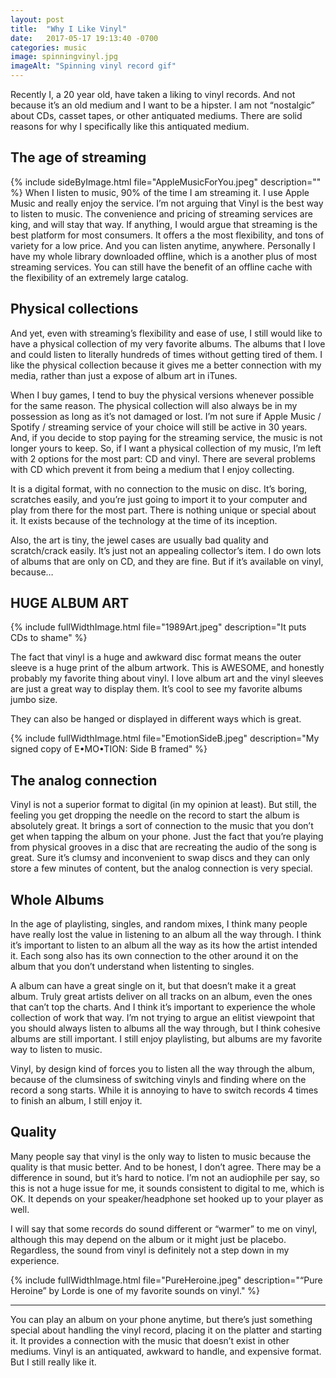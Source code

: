 ```yaml
---
layout: post
title:  "Why I Like Vinyl"
date:   2017-05-17 19:13:40 -0700
categories: music
image: spinningvinyl.jpg
imageAlt: "Spinning vinyl record gif"
---
```

Recently I, a 20 year old, have taken a liking to vinyl records. And not because it’s an old medium and I want to be a hipster. I am not “nostalgic” about CDs, casset tapes, or other antiquated mediums. There are solid reasons for why I specifically like this antiquated medium.

## The age of streaming

{% include sideByImage.html file="AppleMusicForYou.jpeg" description="" %} When I listen to music, 90% of the time I am streaming it. I use Apple Music and really enjoy the service. I’m not arguing that Vinyl is the best way to listen to music. The convenience and pricing of streaming services are king, and will stay that way. If anything, I would argue that streaming is the best platform for most consumers. It offers a the most flexibility, and tons of variety for a low price.
And you can listen anytime, anywhere. Personally I have my whole library downloaded offline, which is a another plus of most streaming services. You can still have the benefit of an offline cache with the flexibility of an extremely large catalog.

## Physical collections
And yet, even with streaming’s flexibility and ease of use, I still would like to have a physical collection of my very favorite albums. The albums that I love and could listen to literally hundreds of times without getting tired of them. I like the physical collection because it gives me a better connection with my media, rather than just a expose of album art in iTunes.  

When I buy games, I tend to buy the physical versions whenever possible for the same reason. The physical collection will also always be in my possession as long as it’s not damaged or lost. I’m not sure if Apple Music / Spotify / streaming service of your choice will still be active in 30 years. And, if you decide to stop paying for the streaming service, the music is not longer yours to keep.
So, if I want a physical collection of my music, I’m left with 2 options for the most part: CD and vinyl. There are several problems with CD which prevent it from being a medium that I enjoy collecting.  

It is a digital format, with no connection to the music on disc. It’s boring, scratches easily, and you’re just going to import it to your computer and play from there for the most part. There is nothing unique or special about it. It exists because of the technology at the time of its inception.  

Also, the art is tiny, the jewel cases are usually bad quality and scratch/crack easily. It’s just not an appealing collector’s item. I do own lots of albums that are only on CD, and they are fine. But if it’s available on vinyl, because…

## HUGE ALBUM ART

{% include fullWidthImage.html file="1989Art.jpeg" description="It puts CDs to shame" %}

The fact that vinyl is a huge and awkward disc format means the outer sleeve is a huge print of the album artwork. This is AWESOME, and honestly probably my favorite thing about vinyl. I love album art and the vinyl sleeves are just a great way to display them. It’s cool to see my favorite albums jumbo size.  

They can also be hanged or displayed in different ways which is great.

{% include fullWidthImage.html file="EmotionSideB.jpeg" description="My signed copy of E•MO•TION: Side B framed" %}

## The analog connection
Vinyl is not a superior format to digital (in my opinion at least). But still, the feeling you get dropping the needle on the record to start the album is absolutely great. It brings a sort of connection to the music that you don’t get when tapping the album on your phone.
Just the fact that you’re playing from physical grooves in a disc that are recreating the audio of the song is great. Sure it’s clumsy and inconvenient to swap discs and they can only store a few minutes of content, but the analog connection is very special.

## Whole Albums
In the age of playlisting, singles, and random mixes, I think many people have really lost the value in listening to an album all the way through. I think it’s important to listen to an album all the way as its how the artist intended it. Each song also has its own connection to the other around it on the album that you don’t understand when listenting to singles.  

A album can have a great single on it, but that doesn’t make it a great album. Truly great artists deliver on all tracks on an album, even the ones that can’t top the charts. And I think it’s important to experience the whole collection of work that way. I’m not trying to argue an elitist viewpoint that you should always listen to albums all the way through, but I think cohesive albums are still important. I still enjoy playlisting, but albums are my favorite way to listen to music.  

Vinyl, by design kind of forces you to listen all the way through the album, because of the clumsiness of switching vinyls and finding where on the record a song starts. While it is annoying to have to switch records 4 times to finish an album, I still enjoy it.

## Quality
Many people say that vinyl is the only way to listen to music because the quality is that music better. And to be honest, I don’t agree. There may be a difference in sound, but it’s hard to notice. I’m not an audiophile per say, so this is not a huge issue for me, it sounds consistent to digital to me, which is OK. It depends on your speaker/headphone set hooked up to your player as well.  

I will say that some records do sound different or “warmer” to me on vinyl, although this may depend on the album or it might just be placebo. Regardless, the sound from vinyl is definitely not a step down in my experience.

{% include fullWidthImage.html file="PureHeroine.jpeg" description="“Pure Heroine” by Lorde is one of my favorite sounds on vinyl." %}

---    


You can play an album on your phone anytime, but there’s just something special about handling the vinyl record, placing it on the platter and starting it. It provides a connection with the music that doesn’t exist in other mediums.
Vinyl is an antiquated, awkward to handle, and expensive format. But I still really like it.